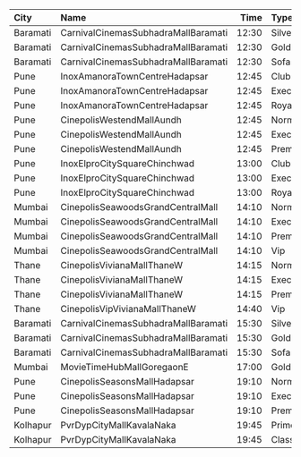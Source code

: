 | City     | Name                                |  Time | Type      | Price | Capacity | Booked |
| :------- | :---------------------------------- | ----: | :-------- | ----: | -------: | -----: |
| Baramati | CarnivalCinemasSubhadraMallBaramati | 12:30 | Silver    |  150₹ |       42 |     21 |
| Baramati | CarnivalCinemasSubhadraMallBaramati | 12:30 | Gold      |  150₹ |      128 |     64 |
| Baramati | CarnivalCinemasSubhadraMallBaramati | 12:30 | Sofa      |  180₹ |       17 |      9 |
| Pune     | InoxAmanoraTownCentreHadapsar       | 12:45 | Club      |  150₹ |       40 |      0 |
| Pune     | InoxAmanoraTownCentreHadapsar       | 12:45 | Executive |  150₹ |       10 |      0 |
| Pune     | InoxAmanoraTownCentreHadapsar       | 12:45 | Royale    |  230₹ |        2 |      0 |
| Pune     | CinepolisWestendMallAundh           | 12:45 | Normal    |  200₹ |       10 |      0 |
| Pune     | CinepolisWestendMallAundh           | 12:45 | Executive |  200₹ |       36 |      6 |
| Pune     | CinepolisWestendMallAundh           | 12:45 | Premium   |  200₹ |       18 |      6 |
| Pune     | InoxElproCitySquareChinchwad        | 13:00 | Club      |  130₹ |       25 |      0 |
| Pune     | InoxElproCitySquareChinchwad        | 13:00 | Executive |  130₹ |       13 |      0 |
| Pune     | InoxElproCitySquareChinchwad        | 13:00 | Royale    |  150₹ |       14 |      0 |
| Mumbai   | CinepolisSeawoodsGrandCentralMall   | 14:10 | Normal    |  140₹ |       16 |      0 |
| Mumbai   | CinepolisSeawoodsGrandCentralMall   | 14:10 | Executive |  140₹ |       45 |     17 |
| Mumbai   | CinepolisSeawoodsGrandCentralMall   | 14:10 | Premium   |  140₹ |       40 |     16 |
| Mumbai   | CinepolisSeawoodsGrandCentralMall   | 14:10 | Vip       |  230₹ |        7 |      5 |
| Thane    | CinepolisVivianaMallThaneW          | 14:15 | Normal    |  160₹ |       25 |     13 |
| Thane    | CinepolisVivianaMallThaneW          | 14:15 | Executive |  160₹ |       97 |     53 |
| Thane    | CinepolisVivianaMallThaneW          | 14:15 | Premium   |  160₹ |       43 |     29 |
| Thane    | CinepolisVipVivianaMallThaneW       | 14:40 | Vip       |  300₹ |       74 |     39 |
| Baramati | CarnivalCinemasSubhadraMallBaramati | 15:30 | Silver    |  150₹ |       42 |     21 |
| Baramati | CarnivalCinemasSubhadraMallBaramati | 15:30 | Gold      |  150₹ |      128 |     68 |
| Baramati | CarnivalCinemasSubhadraMallBaramati | 15:30 | Sofa      |  180₹ |       17 |     12 |
| Mumbai   | MovieTimeHubMallGoregaonE           | 17:00 | Gold      |  160₹ |       98 |     14 |
| Pune     | CinepolisSeasonsMallHadapsar        | 19:10 | Normal    |  200₹ |        8 |      0 |
| Pune     | CinepolisSeasonsMallHadapsar        | 19:10 | Executive |  200₹ |       31 |      2 |
| Pune     | CinepolisSeasonsMallHadapsar        | 19:10 | Premium   |  220₹ |       11 |      0 |
| Kolhapur | PvrDypCityMallKavalaNaka            | 19:45 | Prime     |  150₹ |       97 |     28 |
| Kolhapur | PvrDypCityMallKavalaNaka            | 19:45 | Classic   |  150₹ |       21 |      0 |